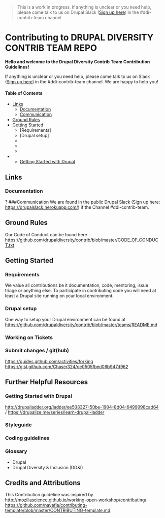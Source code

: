 >This is a work in progress. If anything is unclear or you need help, please come talk to us on Drupal Slack ([Sign up here](https://drupalslack.herokuapp.com/)) in the #ddi-contrib-team channel.

# Contributing to DRUPAL DIVERSITY CONTRIB TEAM REPO

**Hello and welcome to the Drupal Diversity Contrib Team Contribution Guidelines!** 

If anything is unclear or you need help, please come talk to us on Slack ([Sign up here](https://drupalslack.herokuapp.com/)) in the #ddi-contrib-team channel. We are happy to help you!

#### Table of Contents

* [Links](#links)
  * [Documentation](#documentation)
  * [Communication](#communication)
* [Ground Rules](#ground-rules)
* [Getting Started](#getting-started)
  * [Requirements]
  * [Drupal setup]
  * 
  * 
  * 
* 
  * [Getting Started with Drupal](#getting-started-with-drupal)
  
## Links

### Documentation
?
###Communication
We are found in the public Drupal Slack (Sign up here: https://drupalslack.herokuapp.com/) if the Channel #ddi-contrib-team.

## Ground Rules
Our Code of Conduct can be found here https://github.com/drupaldiversity/contrib/blob/master/CODE_OF_CONDUCT.txt

## Getting Started
### Requirements
We value all contributions be it documentation, code, mentoring, issue triage or anything else.
To participate in contributing code you will need at least a Drupal site running on your local environment.
### Drupal setup
One way to setup your Drupal environment can be found at https://github.com/drupaldiversity/contrib/blob/master/teams/README.md

### Working on Tickets

### Submit changes / git(hub)
https://guides.github.com/activities/forking
https://gist.github.com/Chaser324/ce0505fbed06b947d962

## Further Helpful Resources

### Getting Started with Drupal
http://drupalladder.org/ladder/ee503327-50be-1904-8d04-9499098cad64 / https://drupalize.me/series/learn-drupal-ladder
### Styleguide
### Coding guidelines
### Glossary
* Drupal
* Drupal Diversity & Inclusion (DD&I)

## Credits and Attributions
This Contribution guideline was inspired by
http://mozillascience.github.io/working-open-workshop/contributing/
https://github.com/nayafia/contributing-template/blob/master/CONTRIBUTING-template.md
